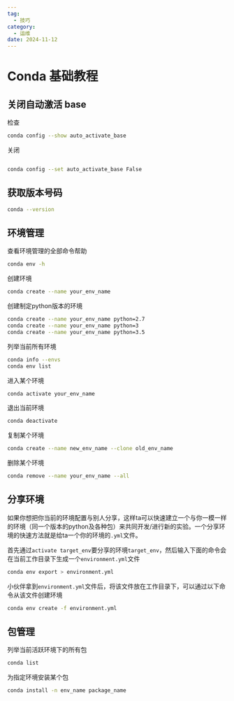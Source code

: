 ```yaml
---
tag:
  - 技巧
category:
  - 运维
date: 2024-11-12
---
```


# Conda 基础教程

## 关闭自动激活 base

检查

```bash
conda config --show auto_activate_base
```

关闭

```bash

conda config --set auto_activate_base False

```

## 获取版本号码

```bash
conda --version
```

## 环境管理

查看环境管理的全部命令帮助

```bash
conda env -h
```

创建环境

```bash
conda create --name your_env_name
```

创建制定python版本的环境

```bash
conda create --name your_env_name python=2.7
conda create --name your_env_name python=3
conda create --name your_env_name python=3.5
```

列举当前所有环境

```bash
conda info --envs
conda env list
```

进入某个环境

```bash
conda activate your_env_name
```

退出当前环境

```bash
conda deactivate 
```

复制某个环境

```bash
conda create --name new_env_name --clone old_env_name 
```

删除某个环境

```bash
conda remove --name your_env_name --all
```

## 分享环境

如果你想把你当前的环境配置与别人分享，这样ta可以快速建立一个与你一模一样的环境（同一个版本的python及各种包）来共同开发/进行新的实验。一个分享环境的快速方法就是给ta一个你的环境的`.yml`文件。

首先通过`activate target_env`要分享的环境`target_env`，然后输入下面的命令会在当前工作目录下生成一个`environment.yml`文件

```bash
conda env export > environment.yml
```

小伙伴拿到`environment.yml`文件后，将该文件放在工作目录下，可以通过以下命令从该文件创建环境

```bash
conda env create -f environment.yml
```

## 包管理

列举当前活跃环境下的所有包

```bash
conda list
```

为指定环境安装某个包

```bash
conda install -n env_name package_name
```
